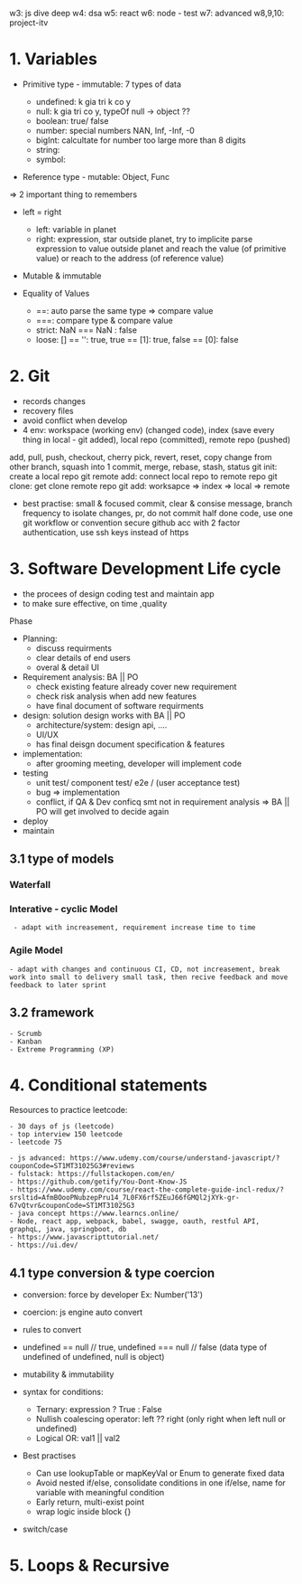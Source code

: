 w3: js dive deep
w4: dsa
w5: react
w6: node - test
w7: advanced
w8,9,10: project-itv

# 1. Variables
- Primitive type - immutable: 7 types of data 
    + undefined: k gia tri k co y
    + null: k gia tri co y, typeOf null -> object ??
    + boolean: true/ false
    + number: special numbers NAN, Inf, -Inf, -0
    + bigInt: calcultate for number too large more than 8 digits
    + string: 
    + symbol: 

- Reference type - mutable: Object, Func

=> 2 important thing to remembers
- left = right 
    + left: variable in planet
    + right: expression, star outside planet, try to implicite parse expression to value outside planet and reach the value (of primitive value) or reach to the address (of reference value)

- Mutable & immutable

- Equality of Values
    + ==: auto parse the same type => compare value
    + ===: compare type & compare value
    + strict: NaN === NaN : false
    + loose: [] == '': true, true == [1]: true, false == [0]: false  
# 2. Git
- records changes
- recovery files
- avoid conflict when develop
- 4 env: workspace (working env) (changed code), index (save every thing in local - git added), local repo (committed), remote repo (pushed)

add, pull, push, checkout, cherry pick, revert, reset, copy change from other branch, squash into 1 commit, merge, rebase, stash, status
git init: create a local repo
git remote add: connect local repo to remote repo
git clone: get clone remote repo
git add: 
worksapce => index => local => remote


- best practise: small & focused commit, clear & consise message, branch frequency to isolate changes, pr, do not commit half done code, use one git workflow or convention
secure github acc with 2 factor authentication, use ssh keys instead of https

# 3. Software Development Life cycle
+ the procees of design coding test and maintain app
+ to make sure effective, on time ,quality

Phase
+ Planning: 
    - discuss requirments 
    - clear details of end users
    - overal & detail UI 
+ Requirement analysis: BA || PO
    - check existing feature already cover new requirement
    - check risk analysis when add new features
    - have final document of software requirments
+ design: solution design works with BA || PO
    - architecture/system: design api, ....
    - UI/UX
    - has final deisgn document specification & features 
+ implementation:
    - after grooming meeting, developer will implement code
+ testing
    - unit test/ component test/ e2e / (user acceptance test)
    - bug => implementation
    - conflict, if QA & Dev conficq smt not in requirement analysis => BA || PO will get involved to decide again
+ deploy
+ maintain
## 3.1 type of models

### Waterfall
### Interative - cyclic Model
     - adapt with increasement, requirement increase time to time
### Agile Model
    - adapt with changes and continuous CI, CD, not increasement, break work into small to delivery small task, then recive feedback and move feedback to later sprint
## 3.2 framework
    - Scrumb
    - Kanban
    - Extreme Programming (XP)

# 4. Conditional statements
Resources to practice leetcode:

    - 30 days of js (leetcode)
    - top interview 150 leetcode
    - leetcode 75

    - js advanced: https://www.udemy.com/course/understand-javascript/?couponCode=ST1MT31025G3#reviews
    - fulstack: https://fullstackopen.com/en/
    - https://github.com/getify/You-Dont-Know-JS
    - https://www.udemy.com/course/react-the-complete-guide-incl-redux/?srsltid=AfmBOooPNubzepPru14_7L0FX6rf5ZEuJ66fGMQl2jXYk-gr-67vQtvr&couponCode=ST1MT31025G3
    - java concept https://www.learncs.online/
    - Node, react app, webpack, babel, swagge, oauth, restful API, graphqL, java, springboot, db
    - https://www.javascripttutorial.net/
    - https://ui.dev/
    

## 4.1 type conversion & type coercion
- conversion: force by developer Ex: Number('13')
- coercion: js engine auto convert
- rules to convert 
- undefined == null // true, undefined === null // false (data type of undefined of undefined, null is object)


- mutability & immutability

- syntax for conditions: 
    + Ternary: expression ? True : False
    + Nullish coalescing operator: left ?? right (only right when left null or undefined)
    + Logical OR: val1 || val2 

- Best practises
    + Can use lookupTable or mapKeyVal or Enum to generate fixed data
    + Avoid nested if/else, consolidate conditions in one if/else, name for variable with meaningful condition
    + Early return, multi-exist point
    + wrap logic inside block {}

- switch/case


# 5. Loops & Recursive
    